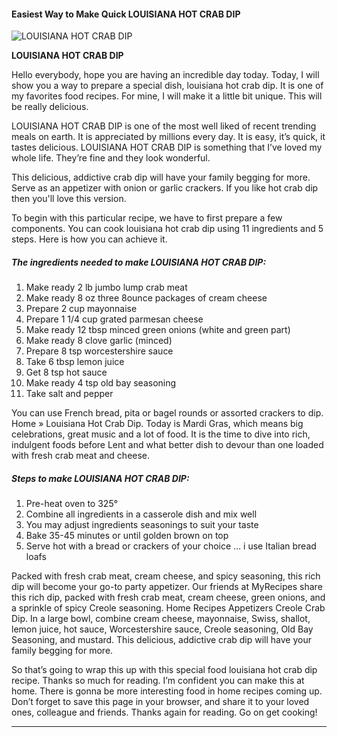             

#### Easiest Way to Make Quick LOUISIANA HOT CRAB DIP

![LOUISIANA HOT CRAB DIP](https://img-global.cpcdn.com/recipes/6492358360170496/751x532cq70/louisiana-hot-crab-dip-recipe-main-photo.jpg)

**LOUISIANA HOT CRAB DIP**

Hello everybody, hope you are having an incredible day today. Today, I will show you a way to prepare a special dish, louisiana hot crab dip. It is one of my favorites food recipes. For mine, I will make it a little bit unique. This will be really delicious.

LOUISIANA HOT CRAB DIP is one of the most well liked of recent trending meals on earth. It is appreciated by millions every day. It is easy, it’s quick, it tastes delicious. LOUISIANA HOT CRAB DIP is something that I’ve loved my whole life. They’re fine and they look wonderful.

This delicious, addictive crab dip will have your family begging for more. Serve as an appetizer with onion or garlic crackers. If you like hot crab dip then you'll love this version.

To begin with this particular recipe, we have to first prepare a few components. You can cook louisiana hot crab dip using 11 ingredients and 5 steps. Here is how you can achieve it.

##### The ingredients needed to make LOUISIANA HOT CRAB DIP:

1.  Make ready 2 lb jumbo lump crab meat
2.  Make ready 8 oz three 8ounce packages of cream cheese
3.  Prepare 2 cup mayonnaise
4.  Prepare 1 1/4 cup grated parmesan cheese
5.  Make ready 12 tbsp minced green onions (white and green part)
6.  Make ready 8 clove garlic (minced)
7.  Prepare 8 tsp worcestershire sauce
8.  Take 6 tbsp lemon juice
9.  Get 8 tsp hot sauce
10.  Make ready 4 tsp old bay seasoning
11.  Take salt and pepper

You can use French bread, pita or bagel rounds or assorted crackers to dip. Home » Louisiana Hot Crab Dip. Today is Mardi Gras, which means big celebrations, great music and a lot of food. It is the time to dive into rich, indulgent foods before Lent and what better dish to devour than one loaded with fresh crab meat and cheese.

##### Steps to make LOUISIANA HOT CRAB DIP:

1.  Pre-heat oven to 325°
2.  Combine all ingredients in a casserole dish and mix well
3.  You may adjust ingredients seasonings to suit your taste
4.  Bake 35-45 minutes or until golden brown on top
5.  Serve hot with a bread or crackers of your choice … i use Italian bread loafs

Packed with fresh crab meat, cream cheese, and spicy seasoning, this rich dip will become your go-to party appetizer. Our friends at MyRecipes share this rich dip, packed with fresh crab meat, cream cheese, green onions, and a sprinkle of spicy Creole seasoning. Home Recipes Appetizers Creole Crab Dip. In a large bowl, combine cream cheese, mayonnaise, Swiss, shallot, lemon juice, hot sauce, Worcestershire sauce, Creole seasoning, Old Bay Seasoning, and mustard. This delicious, addictive crab dip will have your family begging for more.

So that’s going to wrap this up with this special food louisiana hot crab dip recipe. Thanks so much for reading. I’m confident you can make this at home. There is gonna be more interesting food in home recipes coming up. Don’t forget to save this page in your browser, and share it to your loved ones, colleague and friends. Thanks again for reading. Go on get cooking!

* * *